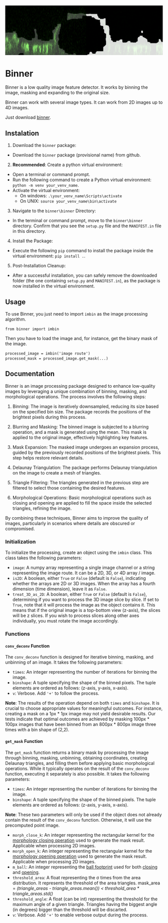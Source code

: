 ![top-image](comparison.png)

# Binner

Binner is a low quality image feature detector. It works by binning the image, masking and expanding to the original size.

Binner can work with several image types. It can work from 2D images up to 4D images.

Just download [binner](https://minhaskamal.github.io/DownGit/#/home?url=https://github.com/P8UXaE/light_sheet_domes/tree/main/binner).


## Instalation

1. Download the `binner` package:
- Download the `binner` package (provisional name) from github.

2. **Recommended**: Create a python virtual environment:
- Open a terminal or command prompt.
- Run the following command to create a Python virtual environment: `python -m venv your_venv_name`. 
- Activate the virtual environment:
    - On windows: `.\your_venv_name\Scripts\activate`
    - On UNIX: `source your_venv_name\bin\activate`

3. Navigate to the `binner\binner` Directory:
- In the terminal or command prompt, move to the `binner\binner` directory. Confirm that you see the `setup.py` file and the `MANIFEST.in` file in this directory.

4. Install the Package:
- Execute the following `pip` command to install the package inside the virtual environment: `pip install .`.

5. Post-Installation Cleanup:
- After a successful installation, you can safely remove the downloaded folder (the one containing `setup.py` and `MANIFEST.in`), as the package is now installed in the virtual environment.


## Usage


To use Binner, you just need to import ```imbin``` as the image processing algorithm.

```
from binner import imbin
```

Then you have to load the image and, for instance, get the binary mask of the image.

```
processed_image = imbin('image route')
processed_mask = processed_image.get_mask(...)
```


## Documentation

Binner is an image processing package designed to enhance low-quality images by leveraging a unique combination of binning, masking, and morphological operations. The process involves the following steps:

1. Binning: The image is iteratively downsampled, reducing its size based on the specified bin size. The package records the positions of the brightest pixels during this process.

2. Blurring and Masking: The binned image is subjected to a blurring operation, and a mask is generated using the mean. This mask is applied to the original image, effectively highlighting key features.

3. Mask Expansion: The masked image undergoes an expansion process, guided by the previously recorded positions of the brightest pixels. This step helps restore relevant details.

4. Delaunay Triangulation: The package performs Delaunay triangulation on the image to create a mesh of triangles.

5. Triangle Filtering: The triangles generated in the previous step are filtered to select those containing the desired features.

6. Morphological Operations: Basic morphological operations such as closing and opening are applied to fill the space inside the selected triangles, refining the image.

By combining these techniques, Binner aims to improve the quality of images, particularly in scenarios where details are obscured or compromised.

### Initialization

To initialize the processing, create an object using the `imbin` class. This class takes the following parameters:

- `image`: A numpy array representing a single image channel or a string representing the image route. It can be a 2D, 3D, or 4D array / image.
- `is2D`: A boolean, either `True` or `False` (default is `False`), indicating whether the arrays are 2D or 3D images. When the array has a fourth dimension (time dimension), leave it as `False`.
- `treat_3D_as_2D`: A boolean, either `True` or `False` (default is `False`), determining if you want to process the 3D image slice by slice. If set to `True`, note that it will process the image as the object contains it. This means that if the original image is a top-bottom view (z-axis), the slices will be z slices. If you wish to process slices along other axes individually, you must rotate the image accordingly.

### Functions

#### `conv_deconv` Function

The `conv_deconv` function is designed for iterative binning, masking, and unbinning of an image. It takes the following parameters:

- `times`: An integer representing the number of iterations for binning the image.
- `binshape`: A tuple specifying the shape of the binned pixels. The tuple elements are ordered as follows: (z-axis, y-axis, x-axis).
- `v`: Verbose. Add `'+'` to follow the process.

**Note**: The results of the operation depend on both `times` and `binshape`. It is crucial to choose appropriate values for meaningful outcomes. For instance, creating a mask on a 1px * 1px image may not yield desirable results. Our tests indicate that optimal outcomes are achieved by masking 100px * 100px images that have been binned from an 800px * 800px image three times with a bin shape of (2,2).

#### `get_mask` Function

The `get_mask` function returns a binary mask by processing the image through binning, masking, unbinning, obtaining coordinates, creating Delaunay triangles, and filling them before applying basic morphological operations. While it typically operates on the result of the `conv_deconv` function, executing it separately is also possible. It takes the following parameters:

- `times`: An integer representing the number of iterations for binning the image.
- `binshape`: A tuple specifying the shape of the binned pixels. The tuple elements are ordered as follows: (z-axis, y-axis, x-axis).

**Note**: These two parameters will only be used if the object does not already contain the result of the `conv_deconv` function. Otherwise, it will use the precomputed point image.

- `morph_close_k`: An integer representing the rectangular kernel for the [morphology closing operation](https://docs.opencv.org/3.4/d9/d61/tutorial_py_morphological_ops.html) used to generate the mask result. Applicable when processing 2D images.
- `morph_open_k`: An integer representing the rectangular kernel for the [morphology opening operation](https://docs.opencv.org/3.4/d9/d61/tutorial_py_morphological_ops.html) used to generate the mask result. Applicable when processing 2D images.
- `m_ball`: An integer representing the [ball footprint](https://scikit-image.org/docs/stable/api/skimage.morphology.html#skimage.morphology.ball) used for both [closing](https://scikit-image.org/docs/stable/api/skimage.morphology.html#skimage.morphology.binary_closing) and [opening](https://scikit-image.org/docs/stable/api/skimage.morphology.html#skimage.morphology.binary_opening).
- `threshold_area`: A float representing the &sigma; times from the area distribution. It represents the threshold of the area triangles. mask_area = *(triangle_areas - triangle_areas.mean()) < threshold_area * triangle_areas.std()*
- `threshold_angle`: A float (can be int) representing the threshold for the maximum angle of a given triangle. Triangles having the biggest angle (in degrees) bigger than the threshold will be discarted.
- `v`: Verbose. Add `'+'` to enable verbose output during the process.



